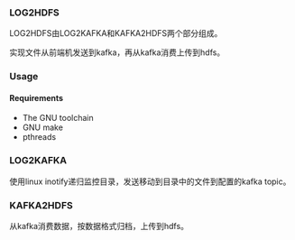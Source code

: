 ### LOG2HDFS

LOG2HDFS由LOG2KAFKA和KAFKA2HDFS两个部分组成。

实现文件从前端机发送到kafka，再从kafka消费上传到hdfs。

### Usage

#### Requirements

- The GNU toolchain
- GNU make
- pthreads

### LOG2KAFKA

使用linux inotify递归监控目录，发送移动到目录中的文件到配置的kafka topic。

### KAFKA2HDFS

从kafka消费数据，按数据格式归档，上传到hdfs。
